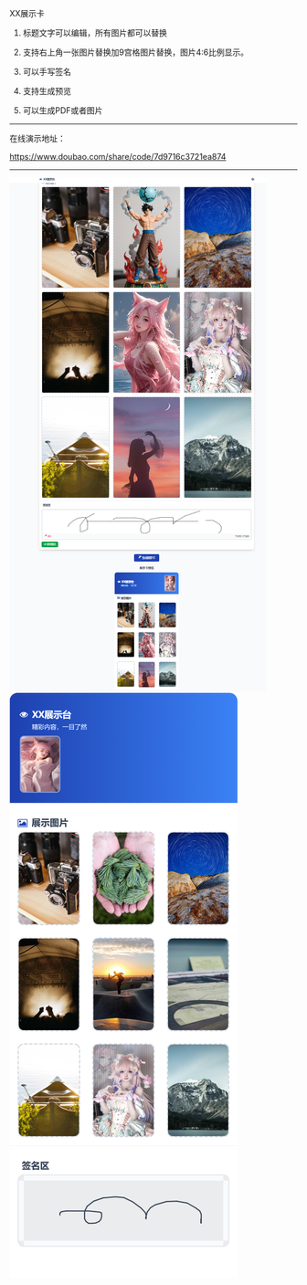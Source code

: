  XX展示卡

1. 标题文字可以编辑，所有图片都可以替换

2. 支持右上角一张图片替换加9宫格图片替换，图片4:6比例显示。

3. 可以手写签名

4. 支持生成预览

5. 可以生成PDF或者图片

------------------------------------------

在线演示地址：

https://www.doubao.com/share/code/7d9716c3721ea874

------------------------------------------

<img src="https://raw.githubusercontent.com/mickeywaley/Personality_Card/refs/heads/main/XX%E5%B1%95%E7%A4%BA%E5%8F%B0/1.png" alt="Mobile wallpaper"   />


<img src="https://raw.githubusercontent.com/mickeywaley/Personality_Card/refs/heads/main/XX%E5%B1%95%E7%A4%BA%E5%8F%B0/2.png" alt="Mobile wallpaper"   />

